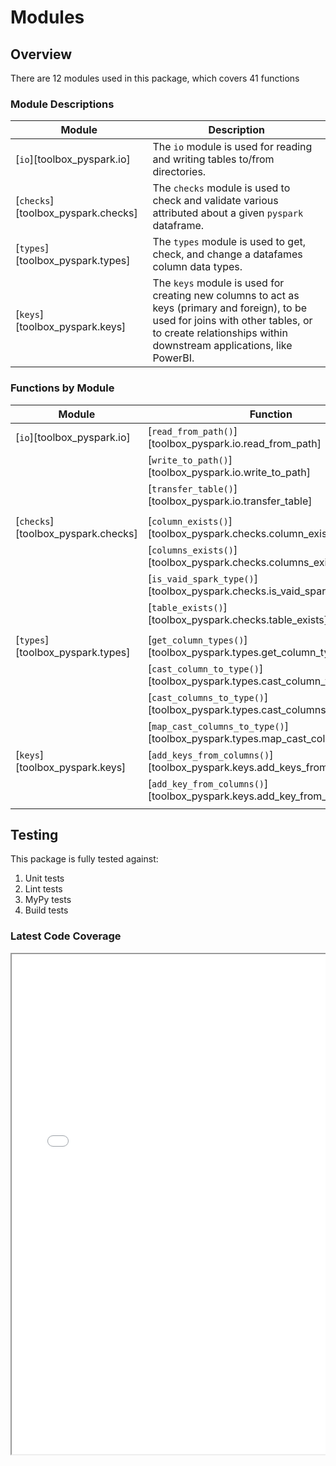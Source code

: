 # Modules


## Overview

There are 12 modules used in this package, which covers 41 functions


### Module Descriptions

| Module                             | Description |
|------------------------------------|-------------|
| [`io`][toolbox_pyspark.io]         | The `io` module is used for reading and writing tables to/from directories.
| [`checks`][toolbox_pyspark.checks] | The `checks` module is used to check and validate various attributed about a given `pyspark` dataframe.
| [`types`][toolbox_pyspark.types]   | The `types` module is used to get, check, and change a datafames column data types.
| [`keys`][toolbox_pyspark.keys]     | The `keys` module is used for creating new columns to act as keys (primary and foreign), to be used for joins with other tables, or to create relationships within downstream applications, like PowerBI.
<!--
| [cleaning](./cleaning.md)     | The `cleaning` module is used to clean, fix, and fetch various aspects on a given DataFrame.
| [columns](./columns.md)       | The `columns` module is used to fetch columns from a given DataFrame using convenient syntax.
| [constants](./constants.md)   | The `constants` module is used to hold the definitions of all constant values used across the package.
| [datetime](./datetime.md)     | The `datetime` module is used for fixing column names that contain datetime data, adding conversions to local datetimes, and for splitting a column in to their date and time components.
| [delta](./delta.md)           | The `delta` module is for various processes related to Delta Lake tables. Including optimising tables, merging tables, retrieving table history, and transferring between locations.
| [dimensions](./dimensions.md) | The `dimensions` module is used for checking the dimensions of `pyspark` `dataframe`'s.
| [scale](./scale.md)           | The `scale` module is used for rounding a column (or columns) to a given rounding accuracy.
| [schema](./schema.md)         | The `schema` module is used for checking, validating, and viewing any schema differences between two different tables, either from in-memory variables, or pointing to locations on disk.
-->


### Functions by Module

| Module                                     | Function |
|--------------------------------------------|----------|
| [`io`][toolbox_pyspark.io]                 | [`read_from_path()`][toolbox_pyspark.io.read_from_path]
|                                            | [`write_to_path()`][toolbox_pyspark.io.write_to_path]
|                                            | [`transfer_table()`][toolbox_pyspark.io.transfer_table]
|                                            | |
| [`checks`][toolbox_pyspark.checks]         | [`column_exists()`][toolbox_pyspark.checks.column_exists]
|                                            | [`columns_exists()`][toolbox_pyspark.checks.columns_exists]
|                                            | [`is_vaid_spark_type()`][toolbox_pyspark.checks.is_vaid_spark_type]
|                                            | [`table_exists()`][toolbox_pyspark.checks.table_exists]
|                                            | |
| [`types`][toolbox_pyspark.types]           | [`get_column_types()`][toolbox_pyspark.types.get_column_types]
|                                            | [`cast_column_to_type()`][toolbox_pyspark.types.cast_column_to_type]
|                                            | [`cast_columns_to_type()`][toolbox_pyspark.types.cast_columns_to_type]
|                                            | [`map_cast_columns_to_type()`][toolbox_pyspark.types.map_cast_columns_to_type]
| [`keys`][toolbox_pyspark.keys]             | [`add_keys_from_columns()`][toolbox_pyspark.keys.add_keys_from_columns]
|                                            | [`add_key_from_columns()`][toolbox_pyspark.keys.add_key_from_columns]
|                                            | |
<!--
| [`cleaning`][toolbox_pyspark.cleaning]     | [`create_empty_dataframe()`][toolbox_pyspark.cleaning.create_empty_dataframe] |
|                                            | [`keep_first_record_by_columns()`][toolbox_pyspark.cleaning.keep_first_record_by_columns] |
|                                            | [`convert_dataframe()`][toolbox_pyspark.cleaning.convert_dataframe] |
|                                            | [`get_column_values()`][toolbox_pyspark.cleaning.get_column_values] |
|                                            | [`update_nullability()`][toolbox_pyspark.cleaning.update_nullability] |
|                                            | [`trim_spaces_from_column()`][toolbox_pyspark.cleaning.trim_spaces_from_column] |
|                                            | [`trim_spaces_from_columns()`][toolbox_pyspark.cleaning.trim_spaces_from_columns] |
|                                            | [`apply_function_to_column()`][toolbox_pyspark.cleaning.apply_function_to_column] |
|                                            | [`apply_function_to_columns()`][toolbox_pyspark.cleaning.apply_function_to_columns] |
|                                            | [`drop_matching_rows()`][toolbox_pyspark.cleaning.drop_matching_rows] |
|                                            | |
| [`columns`][toolbox_pyspark.columns]       | [`get_columns()`][toolbox_pyspark.cleaning.get_columns] |
|                                            | [`get_columns_by_likeness()`][toolbox_pyspark.columns.get_columns_by_likeness] |
|                                            | [`rename_columns()`][toolbox_pyspark.columns.rename_columns] |
|                                            | [`reorder_columns()`][toolbox_pyspark.columns.reorder_columns] |
|                                            | [`delete_columns()`][toolbox_pyspark.columns.delete_columns] |
|                                            | |
| [`constants`][toolbox_pyspark.constants]   | |
|                                            | |
| [`datetime`][toolbox_pyspark.datetime]     | [`rename_datetime_columns()`][toolbox_pyspark.datetime.rename_datetime_columns] |
|                                            | [`rename_datetime_column()`][toolbox_pyspark.datetime.rename_datetime_column] |
|                                            | [`add_local_datetime_columns()`][toolbox_pyspark.datetime.add_local_datetime_columns] |
|                                            | [`add_local_datetime_column()`][toolbox_pyspark.datetime.add_local_datetime_column] |
|                                            | [`split_datetime_column()`][toolbox_pyspark.datetime.split_datetime_column] |
|                                            | [`split_datetime_columns()`][toolbox_pyspark.datetime.split_datetime_columns] |
|                                            | |
| [`delta`][toolbox_pyspark.delta]           | [`load_table()`][toolbox_pyspark.delta.load_table] |
|                                            | [`count_rows()`][toolbox_pyspark.delta.count_rows] |
|                                            | [`get_history()`][toolbox_pyspark.delta.get_history] |
|                                            | [`optimise_table()`][toolbox_pyspark.delta.optimise_table] |
|                                            | [`retry_optimise_table()`][toolbox_pyspark.delta.retry_optimise_table] |
|                                            | [`merge_spark_to_delta()`][toolbox_pyspark.delta.merge_spark_to_delta] |
|                                            | [`merge_delta_to_delta()`][toolbox_pyspark.delta.merge_delta_to_delta] |
|                                            | [`retry_merge_spark_to_delta()`][toolbox_pyspark.delta.retry_merge_spark_to_delta] |
|                                            | [`DeltaLoader()`][toolbox_pyspark.delta.DeltaLoader] |
|                                            | |
| [`dimensions`][toolbox_pyspark.dimensions] | [`get_dims()`][toolbox_pyspark.dimensions.get_dims] |
|                                            | [`get_dims_of_tables()`][toolbox_pyspark.dimensions.get_dims_of_tables] |
|                                            | |
| [`scale`][toolbox_pyspark.scale]           | [`round_column()`][toolbox_pyspark.scale.round_column] |
|                                            | [`round_columns()`][toolbox_pyspark.scale.round_columns] |
|                                            | |
| [`schema`][toolbox_pyspark.schema]         | [`view_schema_differences()`][toolbox_pyspark.schema.view_schema_differences] |
|                                            | [`check_schemas_match()`][toolbox_pyspark.schema.check_schemas_match] |
|                                            | |
-->


## Testing

This package is fully tested against:

1. Unit tests
1. Lint tests
1. MyPy tests
1. Build tests


### Latest Code Coverage

<div style="position:relative; border:none; width:100%; height:100%; display:block; overflow:auto;">
    <iframe src="../../assets/coverage/index.html" style="width:100%; height:800px;"></iframe>
</div>
